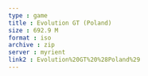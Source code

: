 ```yaml
---
type : game
title : Evolution GT (Poland)
size : 692.9 M
format : iso
archive : zip
server : myrient
link2 : Evolution%20GT%20%28Poland%29
---
```

